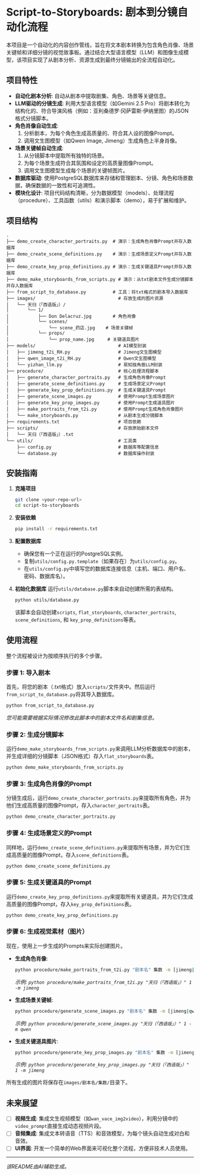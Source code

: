 # Script-to-Storyboards: 剧本到分镜自动化流程

本项目是一个自动化的内容创作管线，旨在将文本剧本转换为包含角色肖像、场景关键帧和详细分镜的视觉故事板。通过结合大型语言模型（LLM）和图像生成模型，该项目实现了从剧本分析、资源生成到最终分镜输出的全流程自动化。

## 项目特性

-   **自动化剧本分析**: 自动从剧本中提取剧集、角色、场景等关键信息。
-   **LLM驱动的分镜生成**: 利用大型语言模型（如Gemini 2.5 Pro）将剧本转化为结构化的、符合导演风格（例如：亚利桑德罗·冈萨雷斯·伊纳里图）的JSON格式分镜脚本。
-   **角色肖像自动生成**:
    1.  分析剧本，为每个角色生成高质量的、符合其人设的图像Prompt。
    2.  调用文生图模型（如Qwen Image, Jimeng）生成角色上半身肖像。
-   **场景关键帧自动生成**:
    1.  从分镜脚本中提取所有独特的场景。
    2.  为每个场景生成符合其氛围和设定的高质量图像Prompt。
    3.  调用文生图模型生成每个场景的关键帧图片。
-   **数据库驱动**: 使用PostgreSQL数据库来存储和管理剧本、分镜、角色和场景数据，确保数据的一致性和可追溯性。
-   **模块化设计**: 项目代码结构清晰，分为数据模型（models）、处理流程（procedure）、工具函数（utils）和演示脚本（demo），易于扩展和维护。

## 项目结构

```
.
├── demo_create_character_portraits.py  # 演示：生成角色肖像Prompt并存入数据库
├── demo_create_scene_definitions.py    # 演示：生成场景定义Prompt并存入数据库
├── demo_create_key_prop_definitions.py # 演示：生成关键道具Prompt并存入数据库
├── demo_make_storyboards_from_scripts.py # 演示：从txt剧本文件生成分镜脚本并存入数据库
├── from_script_to_database.py          # 工具：将txt格式的剧本导入数据库
├── images/                               # 存放生成的图片资源
│   └── 天归（「西语版」）/
│       └── 1/
│           ├── Don Delacruz.jpg        # 角色肖像
│           └── scenes/
│               └── scene_药店.jpg    # 场景关键帧
│           └── props/
│               └── prop_name.jpg     # 关键道具图片
├── models/                               # AI模型封装
│   ├── jimeng_t2i_RH.py                  # Jimeng文生图模型
│   ├── qwen_image_t2i_RH.py              # Qwen文生图模型
│   └── yizhan_llm.py                     # 易知独角兽LLM封装
├── procedure/                            # 核心处理流程脚本
│   ├── generate_character_portraits.py   # 生成角色肖像Prompt
│   ├── generate_scene_definitions.py     # 生成场景定义Prompt
│   ├── generate_key_prop_definitions.py  # 生成关键道具Prompt
│   ├── generate_scene_images.py          # 使用Prompt生成场景图片
│   ├── generate_key_prop_images.py       # 使用Prompt生成道具图片
│   ├── make_portraits_from_t2i.py        # 使用Prompt生成角色肖像图片
│   └── make_storyboards.py               # 从剧本生成分镜脚本
├── requirements.txt                      # 项目依赖
├── scripts/                              # 存放原始剧本文件
│   └── 天归（「西语版」）.txt
└── utils/                                # 工具类
    ├── config.py                         # 数据库等配置信息
    └── database.py                       # 数据库操作封装
```

## 安装指南

1.  **克隆项目**
    ```bash
    git clone <your-repo-url>
    cd script-to-storyboards
    ```

2.  **安装依赖**
    ```bash
    pip install -r requirements.txt
    ```

3.  **配置数据库**
    -   确保您有一个正在运行的PostgreSQL实例。
    -   复制`utils/config.py.template`（如果存在）为`utils/config.py`。
    -   在`utils/config.py`中填写您的数据库连接信息（主机、端口、用户名、密码、数据库名）。

4.  **初始化数据库**
    运行`utils/database.py`脚本来自动创建所需的表结构。
    ```bash
    python utils/database.py
    ```
    该脚本会自动创建`scripts`, `flat_storyboards`, `character_portraits`, `scene_definitions`, 和 `key_prop_definitions`等表。

## 使用流程

整个流程被设计为按顺序执行的多个步骤。

### 步骤 1: 导入剧本

首先，将您的剧本（.txt格式）放入`scripts/`文件夹中。然后运行`from_script_to_database.py`将其导入数据库。

```bash
python from_script_to_database.py
```
*您可能需要根据实际情况修改此脚本中的剧本文件名和剧集信息。*

### 步骤 2: 生成分镜脚本

运行`demo_make_storyboards_from_scripts.py`来调用LLM分析数据库中的剧本，并生成详细的分镜脚本（JSON格式）存入`flat_storyboards`表。

```bash
python demo_make_storyboards_from_scripts.py
```

### 步骤 3: 生成角色肖像的Prompt

分镜生成后，运行`demo_create_character_portraits.py`来提取所有角色，并为他们生成高质量的图像Prompt，存入`character_portraits`表。

```bash
python demo_create_character_portraits.py
```

### 步骤 4: 生成场景定义的Prompt

同样地，运行`demo_create_scene_definitions.py`来提取所有场景，并为它们生成高质量的图像Prompt，存入`scene_definitions`表。

```bash
python demo_create_scene_definitions.py
```

### 步骤 5: 生成关键道具的Prompt

运行`demo_create_key_prop_definitions.py`来提取所有关键道具，并为它们生成高质量的图像Prompt，存入`key_prop_definitions`表。

```bash
python demo_create_key_prop_definitions.py
```

### 步骤 6: 生成视觉素材（图片）

现在，使用上一步生成的Prompts来实际创建图片。

-   **生成角色肖像**:
    ```bash
    python procedure/make_portraits_from_t2i.py "剧本名" 集数 -m [jimeng|qwen]
    ```
    *示例: `python procedure/make_portraits_from_t2i.py "天归（「西语版」）" 1 -m jimeng`*

-   **生成场景关键帧**:
    ```bash
    python procedure/generate_scene_images.py "剧本名" 集数 -m [jimeng|qwen]
    ```
    *示例: `python procedure/generate_scene_images.py "天归（「西语版」）" 1 -m qwen`*

-   **生成关键道具图片**:
    ```bash
    python procedure/generate_key_prop_images.py "剧本名" 集数 -m [jimeng|qwen]
    ```
    *示例: `python procedure/generate_key_prop_images.py "天归（「西语版」）" 1 -m jimeng`*

所有生成的图片将保存在`images/剧本名/集数/`目录下。

## 未来展望

-   [ ] **视频生成**: 集成文生视频模型（如`wan_vace_img2video`），利用分镜中的`video_prompt`直接生成动态视频片段。
-   [ ] **音频集成**: 集成文本转语音（TTS）和音效模型，为每个镜头自动生成对白和音效。
-   [ ] **UI界面**: 开发一个简单的Web界面来可视化整个流程，方便非技术人员使用。

---
*该README由AI辅助生成。*
